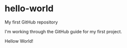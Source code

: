 # hello-world
My first GitHub repository

I'm working through the GitHub guide for my first project.

Hellow World!

